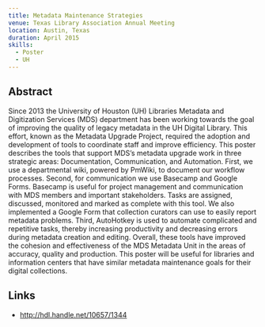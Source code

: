 ```yaml
---
title: Metadata Maintenance Strategies
venue: Texas Library Association Annual Meeting
location: Austin, Texas
duration: April 2015
skills:
  - Poster
  - UH
---
```


Abstract
-------

Since 2013 the University of Houston (UH) Libraries Metadata and Digitization Services (MDS) department has been working towards the goal of improving the quality of legacy metadata in the UH Digital Library. This effort, known as the Metadata Upgrade Project, required the adoption and development of tools to coordinate staff and improve efficiency. This poster describes the tools that support MDS’s metadata upgrade work in three strategic areas: Documentation, Communication, and Automation. First, we use a departmental wiki, powered by PmWiki, to document our workflow processes. Second, for communication we use Basecamp and Google Forms. Basecamp is useful for project management and communication with MDS members and important stakeholders. Tasks are assigned, discussed, monitored and marked as complete with this tool. We also implemented a Google Form that collection curators can use to easily report metadata problems. Third, AutoHotkey is used to automate complicated and repetitive tasks, thereby increasing productivity and decreasing errors during metadata creation and editing. Overall, these tools have improved the cohesion and effectiveness of the MDS Metadata Unit in the areas of accuracy, quality and production. This poster will be useful for libraries and information centers that have similar metadata maintenance goals for their digital collections.


Links
----------

* <http://hdl.handle.net/10657/1344>
